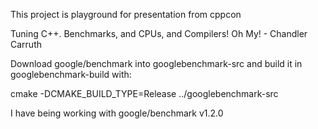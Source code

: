 This project is playground for presentation from cppcon

Tuning C++. Benchmarks, and CPUs, and Compilers! Oh My! - Chandler Carruth

Download google/benchmark into googlebenchmark-src and
build it in googlebenchmark-build with:

cmake -DCMAKE_BUILD_TYPE=Release ../googlebenchmark-src

I have being working with google/benchmark v1.2.0
